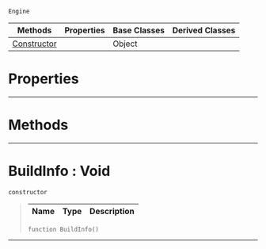  `Engine`

|Methods|Properties|Base Classes|Derived Classes|
|---|---|---|---|
|[Constructor](buildinfo.md#buildinfo-void)| |Object| |


 #  Properties


---  
 #  Methods


---  
 #  BuildInfo : Void

 `constructor`

> 
> |Name|Type|Description|
> |---|---|---|
> ```TS:Nada
> function BuildInfo()
> ``` 


---  
 

 